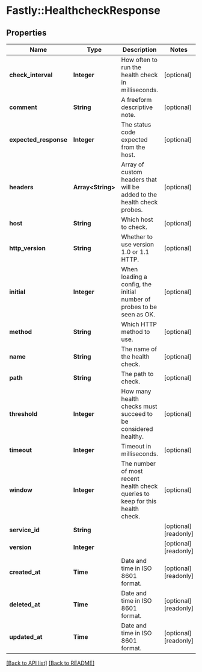 # Fastly::HealthcheckResponse

## Properties

| Name | Type | Description | Notes |
| ---- | ---- | ----------- | ----- |
| **check_interval** | **Integer** | How often to run the health check in milliseconds. | [optional] |
| **comment** | **String** | A freeform descriptive note. | [optional] |
| **expected_response** | **Integer** | The status code expected from the host. | [optional] |
| **headers** | **Array&lt;String&gt;** | Array of custom headers that will be added to the health check probes. | [optional] |
| **host** | **String** | Which host to check. | [optional] |
| **http_version** | **String** | Whether to use version 1.0 or 1.1 HTTP. | [optional] |
| **initial** | **Integer** | When loading a config, the initial number of probes to be seen as OK. | [optional] |
| **method** | **String** | Which HTTP method to use. | [optional] |
| **name** | **String** | The name of the health check. | [optional] |
| **path** | **String** | The path to check. | [optional] |
| **threshold** | **Integer** | How many health checks must succeed to be considered healthy. | [optional] |
| **timeout** | **Integer** | Timeout in milliseconds. | [optional] |
| **window** | **Integer** | The number of most recent health check queries to keep for this health check. | [optional] |
| **service_id** | **String** |  | [optional][readonly] |
| **version** | **Integer** |  | [optional][readonly] |
| **created_at** | **Time** | Date and time in ISO 8601 format. | [optional][readonly] |
| **deleted_at** | **Time** | Date and time in ISO 8601 format. | [optional][readonly] |
| **updated_at** | **Time** | Date and time in ISO 8601 format. | [optional][readonly] |

[[Back to API list]](../../README.md#endpoints) [[Back to README]](../../README.md)

